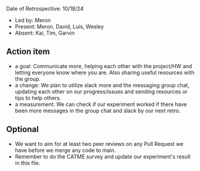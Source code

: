 Date of Retrospective: 10/18/24

* Led by: Meron
* Present: Meron, David, Luis, Wesley
* Absent: Kai, Tim, Garvin

## Action item

* a goal: Communicate more, helping each other with the project/HW and letting everyone know where you are. Also sharing useful resources with the group.
* a change: We plan to utilize slack more and the messaging group chat, updating each other on our progress/issues and sending resources or tips to help others.
* a measurement: We can check if our experiment worked if there have been more messages in the group chat and slack by our next retro.

## Optional

* We want to aim for at least two peer reviews on any Pull Request we have before we merge any code to main.
* Remember to do the CATME survey and update our experiment's result in this file.
